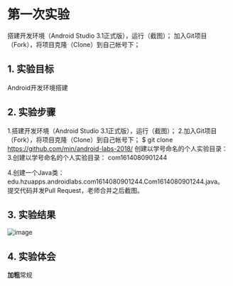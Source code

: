 # 第一次实验 
 
搭建开发环境（Android Studio 3.1正式版），运行（截图）；
加入Git项目（Fork），将项目克隆（Clone）到自己帐号下；
## 1. 实验目标
Android开发环境搭建
## 2. 实验步骤
1.搭建开发环境（Android Studio 3.1正式版），运行（截图）；
2.加入Git项目（Fork），将项目克隆（Clone）到自己帐号下；
$ git clone https://github.com/min/android-labs-2018/
创建以学号命名的个人实验目录：
3.创建以学号命名的个人实验目录：
com1614080901244

4.创建一个Java类：edu.hzuapps.androidlabs.com1614080901244.Com1614080901244.java。
 提交代码并发Pull Request，老师合并之后截图。


## 3. 实验结果
![image]()
## 4. 实验体会

**加粗**常规
